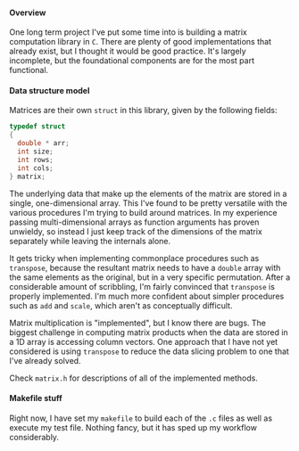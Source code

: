 #### Overview

One long term project I've put some time into is building a matrix computation library in `C`. There are plenty of good implementations that already exist, but I thought it would be good practice. It's largely incomplete, but the foundational components are for the most part functional.

#### Data structure model

Matrices are their own `struct` in this library, given by the following fields:

```C
typedef struct
{
  double * arr;
  int size;
  int rows;
  int cols;
} matrix;
```

The underlying data that make up the elements of the matrix are stored in a single, one-dimensional array. This I've found to be pretty versatile with the various procedures I'm trying to build around matrices. In my experience passing multi-dimensional arrays as function arguments has proven unwieldy, so instead I just keep track of the dimensions of the matrix separately while leaving the internals alone.

It gets tricky when implementing commonplace procedures such as `transpose`, because the resultant matrix needs to have a `double` array with the same elements as the original, but in a very specific permutation. After a considerable amount of scribbling, I'm fairly convinced that `transpose` is properly implemented. I'm much more confident about simpler procedures such as `add` and `scale`, which aren't as conceptually difficult.

Matrix multiplication is "implemented", but I know there are bugs. The biggest challenge in computing matrix products when the data are stored in a 1D array is accessing column vectors. One approach that I have not yet considered is using `transpose` to reduce the data slicing problem to one that I've already solved.

Check `matrix.h` for descriptions of all of the implemented methods.

#### Makefile stuff

Right now, I have set my `makefile` to build each of the `.c` files as well as execute my test file. Nothing fancy, but it has sped up my workflow considerably.



